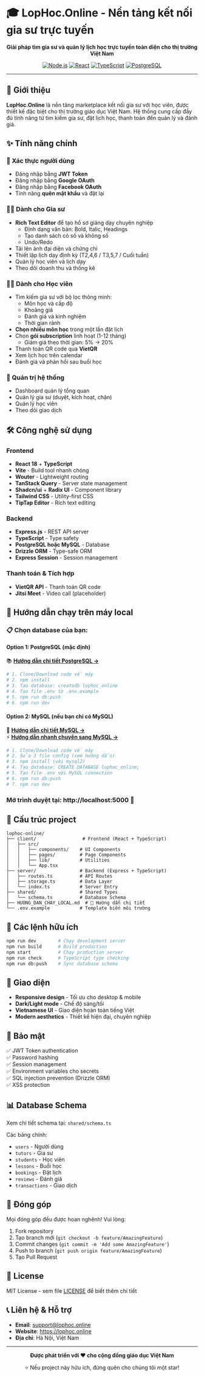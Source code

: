 # 🎓 LopHoc.Online - Nền tảng kết nối gia sư trực tuyến

<div align="center">

**Giải pháp tìm gia sư và quản lý lịch học trực tuyến toàn diện cho thị trường Việt Nam**

[![Node.js](https://img.shields.io/badge/Node.js-18+-green.svg)](https://nodejs.org/)
[![React](https://img.shields.io/badge/React-18-blue.svg)](https://reactjs.org/)
[![TypeScript](https://img.shields.io/badge/TypeScript-5+-blue.svg)](https://www.typescriptlang.org/)
[![PostgreSQL](https://img.shields.io/badge/PostgreSQL-14+-blue.svg)](https://www.postgresql.org/)

</div>

---

## 📖 Giới thiệu

**LopHoc.Online** là nền tảng marketplace kết nối gia sư với học viên, được thiết kế đặc biệt cho thị trường giáo dục Việt Nam. Hệ thống cung cấp đầy đủ tính năng từ tìm kiếm gia sư, đặt lịch học, thanh toán đến quản lý và đánh giá.

## ✨ Tính năng chính

### 🔐 Xác thực người dùng
- Đăng nhập bằng **JWT Token**
- Đăng nhập bằng **Google OAuth**
- Đăng nhập bằng **Facebook OAuth**
- Tính năng **quên mật khẩu** và đặt lại

### 👨‍🏫 Dành cho Gia sư
- **Rich Text Editor** để tạo hồ sơ giảng dạy chuyên nghiệp
  - Định dạng văn bản: Bold, Italic, Headings
  - Tạo danh sách có số và không số
  - Undo/Redo
- Tải lên ảnh đại diện và chứng chỉ
- Thiết lập lịch dạy định kỳ (T2,4,6 / T3,5,7 / Cuối tuần)
- Quản lý học viên và lịch dạy
- Theo dõi doanh thu và thống kê

### 👨‍🎓 Dành cho Học viên
- Tìm kiếm gia sư với bộ lọc thông minh:
  - Môn học và cấp độ
  - Khoảng giá
  - Đánh giá và kinh nghiệm
  - Thời gian rảnh
- **Chọn nhiều môn học** trong một lần đặt lịch
- Chọn **gói subscription** linh hoạt (1-12 tháng)
  - Giảm giá theo thời gian: 5% → 20%
- Thanh toán QR code qua **VietQR**
- Xem lịch học trên calendar
- Đánh giá và phản hồi sau buổi học

### 💼 Quản trị hệ thống
- Dashboard quản lý tổng quan
- Quản lý gia sư (duyệt, kích hoạt, chặn)
- Quản lý học viên
- Theo dõi giao dịch

## 🛠️ Công nghệ sử dụng

### Frontend
- **React 18** + **TypeScript**
- **Vite** - Build tool nhanh chóng
- **Wouter** - Lightweight routing
- **TanStack Query** - Server state management
- **Shadcn/ui** + **Radix UI** - Component library
- **Tailwind CSS** - Utility-first CSS
- **TipTap Editor** - Rich text editing

### Backend
- **Express.js** - REST API server
- **TypeScript** - Type safety
- **PostgreSQL hoặc MySQL** - Database
- **Drizzle ORM** - Type-safe ORM
- **Express Session** - Session management

### Thanh toán & Tích hợp
- **VietQR API** - Thanh toán QR code
- **Jitsi Meet** - Video call (placeholder)

## 🚀 Hướng dẫn chạy trên máy local

### 📋 Chọn database của bạn:

#### Option 1: PostgreSQL (mặc định)
📚 **[Hướng dẫn chi tiết PostgreSQL →](./HUONG_DAN_CHAY_LOCAL.md)**

```bash
# 1. Clone/Download code về máy
# 2. npm install
# 3. Tạo database: createdb lophoc_online
# 4. Tạo file .env từ .env.example
# 5. npm run db:push
# 6. npm run dev
```

#### Option 2: MySQL (nếu bạn chỉ có MySQL)
🐬 **[Hướng dẫn chi tiết MySQL →](./HUONG_DAN_MYSQL.md)**  
⚡ **[Hướng dẫn nhanh chuyển sang MySQL →](./CHUYEN_DOI_MYSQL_NHANH.md)**

```bash
# 1. Clone/Download code về máy
# 2. Sửa 3 file config (xem hướng dẫn)
# 3. npm install (với mysql2)
# 4. Tạo database: CREATE DATABASE lophoc_online;
# 5. Tạo file .env với MySQL connection
# 6. npm run db:push
# 7. npm run dev
```

### Mở trình duyệt tại: **http://localhost:5000** 🎉

## 📁 Cấu trúc project

```
lophoc-online/
├── client/                 # Frontend (React + TypeScript)
│   ├── src/
│   │   ├── components/    # UI Components
│   │   ├── pages/         # Page Components  
│   │   ├── lib/           # Utilities
│   │   └── App.tsx
├── server/                # Backend (Express + TypeScript)
│   ├── routes.ts          # API Routes
│   ├── storage.ts         # Data Layer
│   └── index.ts           # Server Entry
├── shared/                # Shared Types
│   └── schema.ts          # Database Schema
├── HUONG_DAN_CHAY_LOCAL.md  # 📖 Hướng dẫn chi tiết
└── .env.example           # Template biến môi trường
```

## 🔧 Các lệnh hữu ích

```bash
npm run dev        # Chạy development server
npm run build      # Build production
npm start          # Chạy production server
npm run check      # TypeScript type checking
npm run db:push    # Sync database schema
```

## 🎨 Giao diện

- **Responsive design** - Tối ưu cho desktop & mobile
- **Dark/Light mode** - Chế độ sáng/tối
- **Vietnamese UI** - Giao diện hoàn toàn tiếng Việt
- **Modern aesthetics** - Thiết kế hiện đại, chuyên nghiệp

## 🔐 Bảo mật

✅ JWT Token authentication  
✅ Password hashing  
✅ Session management  
✅ Environment variables cho secrets  
✅ SQL injection prevention (Drizzle ORM)  
✅ XSS protection  

## 📊 Database Schema

Xem chi tiết schema tại: `shared/schema.ts`

Các bảng chính:
- `users` - Người dùng
- `tutors` - Gia sư
- `students` - Học viên
- `lessons` - Buổi học
- `bookings` - Đặt lịch
- `reviews` - Đánh giá
- `transactions` - Giao dịch

## 🤝 Đóng góp

Mọi đóng góp đều được hoan nghênh! Vui lòng:

1. Fork repository
2. Tạo branch mới (`git checkout -b feature/AmazingFeature`)
3. Commit changes (`git commit -m 'Add some AmazingFeature'`)
4. Push to branch (`git push origin feature/AmazingFeature`)
5. Tạo Pull Request

## 📝 License

MIT License - xem file [LICENSE](LICENSE) để biết thêm chi tiết

## 📞 Liên hệ & Hỗ trợ

- **Email**: support@lophoc.online
- **Website**: https://lophoc.online
- **Địa chỉ**: Hà Nội, Việt Nam

---

<div align="center">

**Được phát triển với ❤️ cho cộng đồng giáo dục Việt Nam**

⭐ Nếu project này hữu ích, đừng quên cho chúng tôi một star!

</div>
